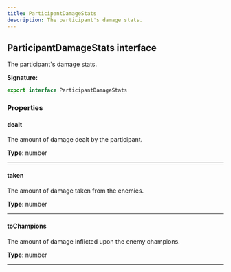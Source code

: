 ```yaml
---
title: ParticipantDamageStats
description: The participant's damage stats.
---
```


## ParticipantDamageStats interface

The participant's damage stats.

**Signature:**

```ts
export interface ParticipantDamageStats 
```

### Properties

#### dealt

The amount of damage dealt by the participant.



**Type**: number

---

#### taken

The amount of damage taken from the enemies.



**Type**: number

---

#### toChampions

The amount of damage inflicted upon the enemy champions.



**Type**: number

---

